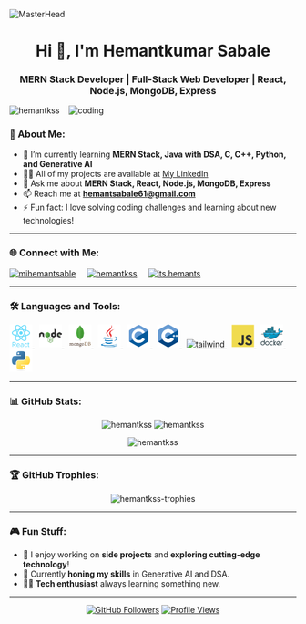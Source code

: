 ![MasterHead](https://camo.githubusercontent.com/9aa127e4ccc6105c73df89829816ebb18c2d629394b2ea8c8873a59a3af1cc71/68747470733a2f2f6d69722d73332d63646e2d63662e626568616e63652e6e65742f70726f6a6563745f6d6f64756c65732f6d61785f313230302f37393733313536383039373539392e356235306263613437373733352e6a7067)
<h1 align="center">Hi 👋, I'm Hemantkumar Sabale</h1>
<h3 align="center">MERN Stack Developer | Full-Stack Web Developer | React, Node.js, MongoDB, Express</h3>
<img align="right" alt="coding" width="400" src="https://cdn.dribbble.com/users/1162077/screenshots/3848914/programmer.gif">

<p align="left"> <img src="https://komarev.com/ghpvc/?username=hemantkss&label=Profile%20views&color=0e75b6&style=flat" alt="hemantkss" /> </p>

### 🚀 About Me:
- 🌱 I’m currently learning **MERN Stack, Java with DSA, C, C++, Python, and Generative AI**
- 👨‍💻 All of my projects are available at [My LinkedIn](https://www.linkedin.com/in/hemantkss/)
- 💬 Ask me about **MERN Stack, React, Node.js, MongoDB, Express**
- 📫 Reach me at **hemantsabale61@gmail.com**
- ⚡ Fun fact: I love solving coding challenges and learning about new technologies!

---

### 🌐 Connect with Me:
<p align="left">
<a href="https://twitter.com/mihemantsable" target="blank"><img align="center" src="https://images.vexels.com/content/137419/preview/twitter-icon-logo-25db10.png" alt="mihemantsable" height="40" width="40" /></a> &nbsp; &nbsp;
<a href="https://www.linkedin.com/in/hemantkss/" target="blank"><img align="center" src="https://raw.githubusercontent.com/rahuldkjain/github-profile-readme-generator/master/src/images/icons/Social/linked-in-alt.svg" alt="hemantkss" height="30" width="40" /></a> &nbsp; &nbsp;
<a href="https://instagram.com/its.hemants" target="blank"><img align="center" src="https://raw.githubusercontent.com/rahuldkjain/github-profile-readme-generator/master/src/images/icons/Social/instagram.svg" alt="its.hemants" height="30" width="40" /></a>
</p>

---

### 🛠️ Languages and Tools:

<p align="left">
  <a href="https://reactjs.org/" target="_blank" rel="noreferrer"> <img src="https://raw.githubusercontent.com/devicons/devicon/master/icons/react/react-original-wordmark.svg" alt="react" width="40" height="40"/> </a> &nbsp;
  <a href="https://nodejs.org" target="_blank" rel="noreferrer"> <img src="https://raw.githubusercontent.com/devicons/devicon/master/icons/nodejs/nodejs-original-wordmark.svg" alt="nodejs" width="40" height="40"/> </a> &nbsp;
  <a href="https://www.mongodb.com/" target="_blank" rel="noreferrer"> <img src="https://raw.githubusercontent.com/devicons/devicon/master/icons/mongodb/mongodb-original-wordmark.svg" alt="mongodb" width="40" height="40"/> </a> &nbsp;
  <a href="https://www.java.com" target="_blank" rel="noreferrer"> <img src="https://raw.githubusercontent.com/devicons/devicon/master/icons/java/java-original.svg" alt="java" width="40" height="40"/> </a> &nbsp;
  <a href="https://www.cprogramming.com/" target="_blank" rel="noreferrer"> <img src="https://raw.githubusercontent.com/devicons/devicon/master/icons/c/c-original.svg" alt="c" width="40" height="40"/> </a> &nbsp;
  <a href="https://www.w3schools.com/cpp/" target="_blank" rel="noreferrer"> <img src="https://raw.githubusercontent.com/devicons/devicon/master/icons/cplusplus/cplusplus-original.svg" alt="cplusplus" width="40" height="40"/> </a> &nbsp;
  <a href="https://tailwindcss.com/" target="_blank" rel="noreferrer"> <img src="https://www.vectorlogo.zone/logos/tailwindcss/tailwindcss-icon.svg" alt="tailwind" width="40" height="40"/> </a> &nbsp;
  <a href="https://developer.mozilla.org/en-US/docs/Web/JavaScript" target="_blank" rel="noreferrer"> <img src="https://raw.githubusercontent.com/devicons/devicon/master/icons/javascript/javascript-original.svg" alt="javascript" width="40" height="40"/> </a> &nbsp;
  <a href="https://www.docker.com/" target="_blank" rel="noreferrer"> <img src="https://raw.githubusercontent.com/devicons/devicon/master/icons/docker/docker-original-wordmark.svg" alt="docker" width="40" height="40"/> </a> &nbsp;
  <a href="https://www.python.org" target="_blank" rel="noreferrer"> <img src="https://raw.githubusercontent.com/devicons/devicon/master/icons/python/python-original.svg" alt="python" width="40" height="40"/> </a> 
</p>

---

### 📊 GitHub Stats:

<p align="center">
  <img src="https://github-readme-stats.vercel.app/api?username=hemantkss&show_icons=true&theme=radical" alt="hemantkss" width="48%" />
  <img src="https://github-readme-streak-stats.herokuapp.com/?user=hemantkss&theme=radical" alt="hemantkss" width="48%" />
</p>

<p align="center">
  <img src="https://github-readme-stats.vercel.app/api/top-langs?username=hemantkss&show_icons=true&locale=en&layout=compact&theme=radical" alt="hemantkss" />
</p>

---

### 🏆 GitHub Trophies:
<p align="center">
  <img src="https://github-profile-trophy.vercel.app/?username=hemantkss&theme=dracula" alt="hemantkss-trophies" />
</p>

---

### 🎮 Fun Stuff:
- 🎯 I enjoy working on **side projects** and **exploring cutting-edge technology**!
- 🧠 Currently **honing my skills** in Generative AI and DSA.
- 🤹‍♂️ **Tech enthusiast** always learning something new.

---

<p align="center">
  <a href="https://github.com/hemantkss"><img src="https://img.shields.io/github/followers/hemantkss?label=Follow&style=social" alt="GitHub Followers" /></a>
  <a href="https://github.com/hemantkss"><img src="https://komarev.com/ghpvc/?username=hemantkss&label=Profile%20Views&color=red&style=flat" alt="Profile Views" /></a>
</p>
